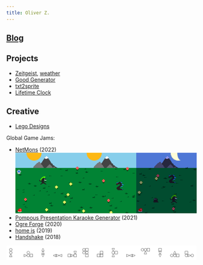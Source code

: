 ```yaml
---
title: Oliver Z.
---
```


## [Blog](https://oliz.io/blog/)

## Projects

* [Zeitgeist](https://oliz.io/zeitgeist/), [weather](https://oliz.io/zeitgeist/weather.html)
* [Good Generator](https://oliz.io/ggpy/)
* [txt2sprite](https://github.com/ooz/txt2sprite)
* [Lifetime Clock](https://oliz.io/lifetime-clock/?headline=Olli%27s%20Zeit&workingHoursPerWeek=35&regularHoursPerWeek=77&hourlyNet=16.10&angus)

## Creative

* [Lego Designs](https://oliz.io/mocs/)

Global Game Jams:

* [NetMons](https://netmons.net) (2022)<br>
  [![NetMons, three screenshots](static/netmons_screens.png)](https://netmons.net)
* [Pompous Presentation Karaoke Generator](https://github.com/ooz/ppkg) (2021)
* [Ogre Forge](https://oliz.io/ogre-forge/) (2020)
* [home is](https://oliz.io/home-is/) (2019)
* [Handshake](https://oliz.io/handshake/) (2018)

[![Bauhaus Creatures](static/13x1x1552518380_alpha.png)](https://github.com/ooz/art/tree/master/bauhaus_creatures)

